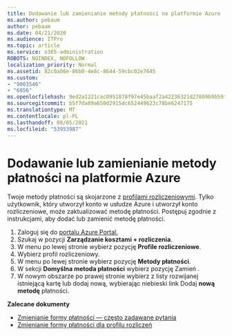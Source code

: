 ```yaml
---
title: Dodawanie lub zamienianie metody płatności na platformie Azure
ms.author: pebaum
author: pebaum
ms.date: 04/21/2020
ms.audience: ITPro
ms.topic: article
ms.service: o365-administration
ROBOTS: NOINDEX, NOFOLLOW
localization_priority: Normal
ms.assetid: 82c0a06e-86b0-4e8c-8644-59cbc02e7645
ms.custom:
- "9003546"
- "6856"
ms.openlocfilehash: 9ed2a1221cac0951878f97e45baaf2a42236321d27809b9b59f612343f66fd58
ms.sourcegitcommit: b5f7da89a650d2915dc652449623c78be6247175
ms.translationtype: MT
ms.contentlocale: pl-PL
ms.lasthandoff: 08/05/2021
ms.locfileid: "53953987"
---
```

# <a name="add-or-replace-payment-method-in-azure"></a>Dodawanie lub zamienianie metody płatności na platformie Azure

Twoje metody płatności są skojarzone z [profilami rozliczeniowymi](https://docs.microsoft.com/azure/billing/billing-how-to-change-credit-card?WT.mc_id=Portal-Microsoft_Azure_Support#change-payment-method-for-a-billing-profile). Tylko użytkownik, który utworzył konto w usłudze Azure i utworzył konto rozliczeniowe, może zaktualizować metodę płatności. Postępuj zgodnie z instrukcjami, aby dodać lub zamienić metodę płatności.

1. Zaloguj się do [portalu Azure Portal.](https://portal.azure.com/)
2. Szukaj w pozycji **Zarządzanie kosztami + rozliczenia**.
3. W menu po lewej stronie wybierz pozycję **Profile rozliczeniowe**.
4. Wybierz profil rozliczeniowy.
5. W menu po lewej stronie wybierz pozycję **Metody płatności**.
6. W sekcji **Domyślna metoda płatności** wybierz pozycję Zamień . 
7. W nowym obszarze po prawej stronie wybierz z listy rozwijanej istniejącą kartę lub dodaj nową, wybierając niebieski link Dodaj **nową metodę** płatności.

**Zalecane dokumenty**

- [Zmienianie formy płatności — często zadawane pytania](https://docs.microsoft.com/azure/billing/billing-how-to-change-credit-card?WT.mc_id=Portal-Microsoft_Azure_Support#frequently-asked-questions)
- [Zmienianie formy płatności dla profilu rozliczeń](https://docs.microsoft.com/azure/cost-management-billing/manage/change-credit-card?WT.mc_id=Portal-Microsoft_Azure_Support#manage-credit-cards-for-a-microsoft-customer-agreement)
